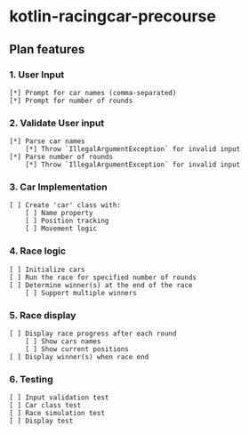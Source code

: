 # kotlin-racingcar-precourse

## Plan features

### 1. User Input
	[*] Prompt for car names (comma-separated)
	[*] Prompt for number of rounds

### 2. Validate User input
	[*] Parse car names
		[*] Throw `IllegalArgumentException` for invalid input
	[*] Parse number of rounds
		[*] Throw `IllegalArgumentException` for invalid input

### 3. Car Implementation
	[ ] Create 'car' class with:
		[ ] Name property
		[ ] Position tracking
		[ ] Movement logic

### 4. Race logic
	[ ] Initialize cars
	[ ] Run the race for specified number of rounds
	[ ] Determine winner(s) at the end of the race
		[ ] Support multiple winners

### 5. Race display
	[ ]	Display race progress after each round
		[ ] Show cars names
		[ ] Show current positions
	[ ] Display winner(s) when race end

### 6. Testing
	[ ] Input validation test
	[ ] Car class test
	[ ] Race simulation test
	[ ] Display test